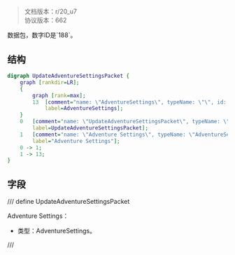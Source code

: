 # <!-- md:samp UpdateAdventureSettingsPacket -->

> 文档版本：r/20_u7<br/>协议版本：662

<!-- md:samp UpdateAdventureSettingsPacket -->数据包，数字ID是`188`。

## 结构

```dot
digraph UpdateAdventureSettingsPacket {
	graph [rankdir=LR];
	{
		graph [rank=max];
		13	[comment="name: \"AdventureSettings\", typeName: \"\", id: 13, branchId: 0, recurseId: -1, attributes: 512, notes: \"\"",
			label=AdventureSettings];
	}
	0	[comment="name: \"UpdateAdventureSettingsPacket\", typeName: \"\", id: 0, branchId: 188, recurseId: -1, attributes: 0, notes: \"\"",
		label=UpdateAdventureSettingsPacket];
	1	[comment="name: \"Adventure Settings\", typeName: \"AdventureSettings\", id: 1, branchId: 0, recurseId: -1, attributes: 256, notes: \"\"",
		label="Adventure Settings"];
	0 -> 1;
	1 -> 13;
}

```

## 字段

/// define
UpdateAdventureSettingsPacket

Adventure Settings：[<!-- md:samp AdventureSettings -->](refs/protocols/types/AdventureSettings.md)

- 类型：AdventureSettings。


///

